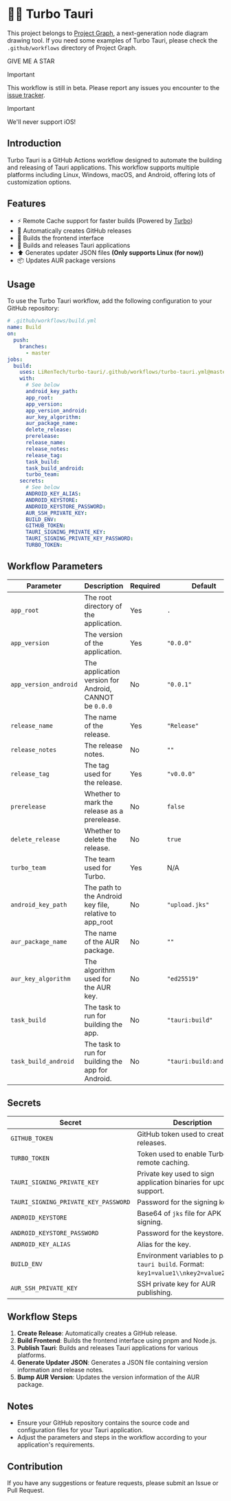# 🚀🦀 Turbo Tauri

This project belongs to [Project Graph](https://github.com/LiRenTech/project-graph), a next-generation node diagram drawing tool. If you need some examples of Turbo Tauri, please check the `.github/workflows` directory of Project Graph.

GIVE ME A STAR

> [!IMPORTANT]
> This workflow is still in beta. Please report any issues you encounter to the [issue tracker](https://github.com/LiRenTech/turbo-tauri/issues).

> [!IMPORTANT]
> We'll never support iOS!

## Introduction

Turbo Tauri is a GitHub Actions workflow designed to automate the building and releasing of Tauri applications. This workflow supports multiple platforms including Linux, Windows, macOS, and Android, offering lots of customization options.

## Features

- ⚡ Remote Cache support for faster builds (Powered by [Turbo](https://turbo.build))
- 📔 Automatically creates GitHub releases
- 🔨 Builds the frontend interface
- 🦀 Builds and releases Tauri applications
- ⬆️ Generates updater JSON files **(Only supports Linux (for now))**
- 📦 Updates AUR package versions

## Usage

To use the Turbo Tauri workflow, add the following configuration to your GitHub repository:

```yaml
# .github/workflows/build.yml
name: Build
on:
  push:
    branches:
      - master
jobs:
  build:
    uses: LiRenTech/turbo-tauri/.github/workflows/turbo-tauri.yml@master
    with:
      # See below
      android_key_path:
      app_root:
      app_version:
      app_version_android:
      aur_key_algorithm:
      aur_package_name:
      delete_release:
      prerelease:
      release_name:
      release_notes:
      release_tag:
      task_build:
      task_build_android:
      turbo_team:
    secrets:
      # See below
      ANDROID_KEY_ALIAS:
      ANDROID_KEYSTORE:
      ANDROID_KEYSTORE_PASSWORD:
      AUR_SSH_PRIVATE_KEY:
      BUILD_ENV:
      GITHUB_TOKEN:
      TAURI_SIGNING_PRIVATE_KEY:
      TAURI_SIGNING_PRIVATE_KEY_PASSWORD:
      TURBO_TOKEN:
```

## Workflow Parameters

| Parameter             | Description                                            | Required | Default                 |
| --------------------- | ------------------------------------------------------ | -------- | ----------------------- |
| `app_root`            | The root directory of the application.                 | Yes      | `.`                     |
| `app_version`         | The version of the application.                        | Yes      | `"0.0.0"`               |
| `app_version_android` | The application version for Android, CANNOT be `0.0.0` | No       | `"0.0.1"`               |
| `release_name`        | The name of the release.                               | Yes      | `"Release"`             |
| `release_notes`       | The release notes.                                     | No       | `""`                    |
| `release_tag`         | The tag used for the release.                          | Yes      | `"v0.0.0"`              |
| `prerelease`          | Whether to mark the release as a prerelease.           | No       | `false`                 |
| `delete_release`      | Whether to delete the release.                         | No       | `true`                  |
| `turbo_team`          | The team used for Turbo.                               | Yes      | N/A                     |
| `android_key_path`    | The path to the Android key file, relative to app_root | No       | `"upload.jks"`          |
| `aur_package_name`    | The name of the AUR package.                           | No       | `""`                    |
| `aur_key_algorithm`   | The algorithm used for the AUR key.                    | No       | `"ed25519"`             |
| `task_build`          | The task to run for building the app.                  | No       | `"tauri:build"`         |
| `task_build_android`  | The task to run for building the app for Android.      | No       | `"tauri:build:android"` |

## Secrets

| Secret                               | Description                                                                                | Required | Default |
| ------------------------------------ | ------------------------------------------------------------------------------------------ | -------- | ------- |
| `GITHUB_TOKEN`                       | GitHub token used to create releases.                                                      | Yes      | N/A     |
| `TURBO_TOKEN`                        | Token used to enable Turbo remote caching.                                                 | No       | N/A     |
| `TAURI_SIGNING_PRIVATE_KEY`          | Private key used to sign application binaries for updater support.                         | No       | N/A     |
| `TAURI_SIGNING_PRIVATE_KEY_PASSWORD` | Password for the signing key.                                                              | No       | N/A     |
| `ANDROID_KEYSTORE`                   | Base64 of `jks` file for APK signing.                                                      | No       | N/A     |
| `ANDROID_KEYSTORE_PASSWORD`          | Password for the keystore.                                                                 | No       | N/A     |
| `ANDROID_KEY_ALIAS`                  | Alias for the key.                                                                         | No       | N/A     |
| `BUILD_ENV`                          | Environment variables to pass to `tauri build`. Format: `key1=value1\\nkey2=value2\\n...`. | No       | N/A     |
| `AUR_SSH_PRIVATE_KEY`                | SSH private key for AUR publishing.                                                        | No       | N/A     |

## Workflow Steps

1. **Create Release**: Automatically creates a GitHub release.
2. **Build Frontend**: Builds the frontend interface using pnpm and Node.js.
3. **Publish Tauri**: Builds and releases Tauri applications for various platforms.
4. **Generate Updater JSON**: Generates a JSON file containing version information and release notes.
5. **Bump AUR Version**: Updates the version information of the AUR package.

## Notes

- Ensure your GitHub repository contains the source code and configuration files for your Tauri application.
- Adjust the parameters and steps in the workflow according to your application's requirements.

## Contribution

If you have any suggestions or feature requests, please submit an Issue or Pull Request.
